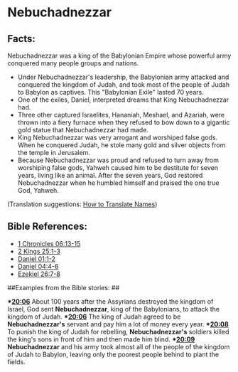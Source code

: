 # Nebuchadnezzar #

## Facts: ##

Nebuchadnezzar was a king of the Babylonian Empire whose powerful army conquered many people groups and nations.

* Under Nebuchadnezzar's leadership, the Babylonian army attacked and conquered the kingdom of Judah, and took most of the people of Judah to Babylon as captives. This "Babylonian Exile" lasted 70 years.
* One of the exiles, Daniel, interpreted dreams that King Nebuchadnezzar had.
* Three other captured Israelites, Hananiah, Meshael, and Azariah, were thrown into a fiery furnace when they refused to bow down to a gigantic gold statue that Nebuchadnezzar had made.
* King Nebuchadnezzar was very arrogant and worshiped false gods. When he conquered Judah, he stole many gold and silver objects from the temple in Jerusalem.
* Because Nebuchadnezzar was proud and refused to turn away from worshiping false gods, Yahweh caused him to be destitute for seven years, living like an animal. After the seven years, God restored Nebuchadnezzar when he humbled himself and praised the one true God, Yahweh.

(Translation suggestions: [How to Translate Names](en/ta-vol1/translate/man/translate-names))



## Bible References: ##

* [1 Chronicles 06:13-15](en/tn/1ch/help/06/13)
* [2 Kings 25:1-3](en/tn/2ki/help/25/01)
* [Daniel 01:1-2](en/tn/dan/help/01/01)
* [Daniel 04:4-6](en/tn/dan/help/04/04)
* [Ezekiel 26:7-8](en/tn/ezk/help/26/07)

##Examples from the Bible stories: ##

  __*[20:06](en/tn/obs/help/20/06)__ About 100 years after the Assyrians destroyed the kingdom of Israel, God sent __Nebuchadnezzar__, king of the Babylonians, to attack the kingdom of Judah.
  __*[20:06](en/tn/obs/help/20/06)__ The king of Judah agreed to be __Nebuchadnezzar's__ servant and pay him a lot of money every year.
  __*[20:08](en/tn/obs/help/20/08)__  To punish the king of Judah for rebelling, __Nebuchadnezzar's__ soldiers killed the king's sons in front of him and then made him blind.
  __*[20:09](en/tn/obs/help/20/09)__ __Nebuchadnezzar__ and his army took almost all of the people of the kingdom of Judah to Babylon, leaving only the poorest people behind to plant the fields.